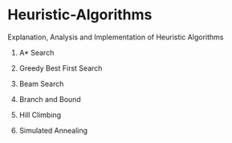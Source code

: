 # Heuristic-Algorithms
Explanation, Analysis and Implementation of Heuristic Algorithms

1. A* Search

2. Greedy Best First Search

3. Beam Search

4. Branch and Bound

5. Hill Climbing

6. Simulated Annealing

